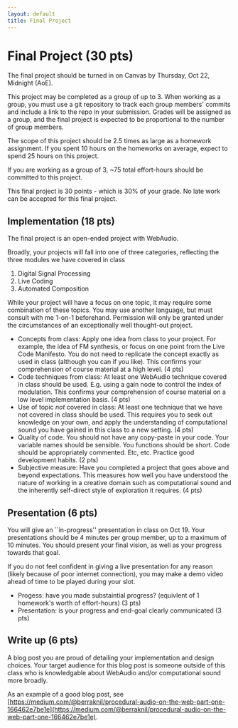```yaml
---
layout: default
title: Final Project  
---
```


# Final Project (30 pts)

The final project should be turned in on Canvas by Thursday, Oct 22, Midnight (AoE).

This project may be completed as a group of up to 3.
When working as a group, you must use a git repository to track each group members' commits and include a link to the repo in your submission.
Grades will be assigned as a group, and the final project is expected to be proportional to the number of group members.

The scope of this project should be 2.5 times as large as a homework assignment.
If you spent 10 hours on the homeworks on average, expect to spend 25 hours on this project.

If you are working as a group of 3, ~75 total effort-hours should be committed to this project.

This final project is 30 points - which is 30\% of your grade.
No late work can be accepted for this final project.

## Implementation (18 pts)

The final project is an open-ended project with WebAudio.

Broadly, your projects will fall into one of three categories, reflecting the three modules we have covered in class

1. Digital Signal Processing
2. Live Coding
3. Automated Composition

While your project will have a focus on one topic, it may require some combination of these topics.
You may use another language, but must consult with me 1-on-1 beforehand.
Permission will only be granted under the circumstances of an exceptionally well thought-out project.

- Concepts from class: Apply one idea from class to your project. For example, the idea of FM synthesis, or focus on one point from the Live Code Manifesto. You do not need to replicate the concept exactly as used in class (although you can if you like). This confirms your comprehension of course material at a high level. (4 pts)
- Code techniques from class: At least one WebAudio technique covered in class should be used. E.g. using a gain node to control the index of modulation. This confirms your comprehension of course material on a low level implementation basis. (4 pts)
- Use of topic *not* covered in class: At least one technique that we have not covered in class should be used. This requires you to seek out knowledge on your own, and apply the understanding of computational sound you have gained in this class to a new setting. (4 pts)
- Quality of code. You should not have any copy-paste in your code. Your variable names should be sensible. You functions should be short. Code should be appropriately commented. Etc, etc. Practice good development habits. (2 pts)
- Subjective measure: Have you completed a project that goes above and beyond expectations. This measures how well you have understood the nature of working in a creative domain such as computational sound and the inherently self-direct style of exploration it requires. (4 pts)

## Presentation (6 pts)

You will give an ``in-progress'' presentation in class on Oct 19. 
Your presentations should be 4 minutes per group member, up to a maximum of 10 minutes.
You should present your final vision, as well as your progress towards that goal.

If you do not feel confident in giving a live presentation for any reason (likely because of poor internet connection), you may make a demo video ahead of time to be played during your slot.

- Progess: have you made substaintial progress? (equivlent of 1 homework's worth of effort-hours) (3 pts)
- Presentation: is your progress and end-goal clearly communicated (3 pts) 

## Write up (6 pts)

A blog post you are proud of detailing your implementation and design choices.
Your target audience for this blog post is someone outside of this class who is knowledgable about WebAudio and/or computational sound more broadly.

As an example of a good blog post, see [https://medium.com/@berraknil/procedural-audio-on-the-web-part-one-166462e7be1e](https://medium.com/@berraknil/procedural-audio-on-the-web-part-one-166462e7be1e).
